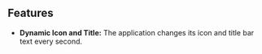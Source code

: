 ##  Features

- **Dynamic Icon and Title:** The application changes its icon and title bar text every second.
